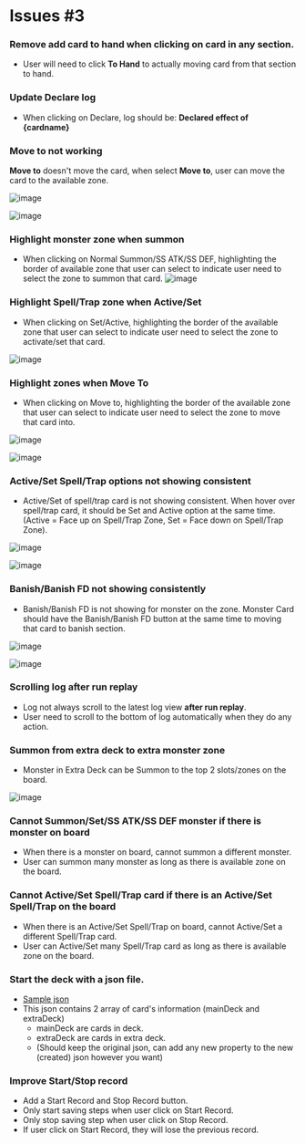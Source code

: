 # Issues #3

### Remove add card to hand when clicking on card in any section.

-   User will need to click **To Hand** to actually moving card from that section to hand.

### Update Declare log

-   When clicking on Declare, log should be: **Declared effect of {cardname}**

### Move to not working

**Move to** doesn't move the card, when select **Move to**, user can move the card to the available zone.

![image](issue-image/move-card.PNG)

![image](issue-image/move-card-2.PNG)

### Highlight monster zone when summon

-   When clicking on Normal Summon/SS ATK/SS DEF, highlighting the border of available zone that user can select to indicate user need to select the zone to summon that card.
    ![image](issue-image/select-zone-1.PNG)

### Highlight Spell/Trap zone when Active/Set

-   When clicking on Set/Active, highlighting the border of the available zone that user can select to indicate user need to select the zone to activate/set that card.

![image](issue-image/select-zone-2.PNG)

### Highlight zones when Move To

-   When clicking on Move to, highlighting the border of the available zone that user can select to indicate user need to select the zone to move that card into.

![image](issue-image/move-card.PNG)

![image](issue-image/move-card-2.PNG)

### Active/Set Spell/Trap options not showing consistent

-   Active/Set of spell/trap card is not showing consistent. When hover over spell/trap card, it should be Set and Active option at the same time.(Active = Face up on Spell/Trap Zone, Set = Face down on Spell/Trap Zone).

![image](issue-image/st-active.PNG)

![image](issue-image/st-active-2.PNG)

### Banish/Banish FD not showing consistently
- Banish/Banish FD is not showing for monster on the zone. Monster Card should have the Banish/Banish FD button at the same time to moving that card to banish section.

![image](issue-image/banish-board.PNG)

![image](issue-image/banish-board-2.PNG)

### Scrolling log after run replay
- Log not always scroll to the latest log view **after run replay**. 
- User need to scroll to the bottom of log automatically when they do any action.

### Summon from extra deck to extra monster zone
- Monster in Extra Deck can be Summon to the top 2 slots/zones on the board.

![image](issue-image/extra-monster-zone.PNG)

### Cannot Summon/Set/SS ATK/SS DEF monster if there is monster on board
- When there is a monster on board, cannot summon a different monster.
- User can summon many monster as long as there is available zone on the board.

### Cannot Active/Set Spell/Trap card if there is an Active/Set Spell/Trap on the board
- When there is an Active/Set Spell/Trap on board, cannot Active/Set a different Spell/Trap card.
- User can Active/Set many Spell/Trap card as long as there is available zone on the board.


### Start the deck with a json file. 
- [Sample json](https://ygovietnamcdn.azureedge.net/storage/Assets/sample-simulator-deck.json)
- This json contains 2 array of card's information (mainDeck and extraDeck) 
    - mainDeck are cards in deck. 
    - extraDeck are cards in extra deck. 
    - (Should keep the original json, can add any new property to the new (created) json however you want)

### Improve Start/Stop record

- Add a Start Record and Stop Record button. 
- Only start saving steps when user click on Start Record.
- Only stop saving step when user click on Stop Record. 
- If user click on Start Record, they will lose the previous record.



